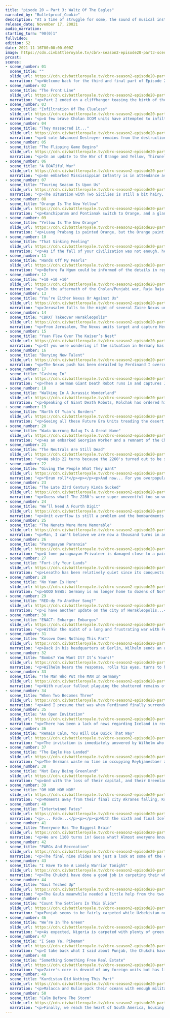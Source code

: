 ```yaml
---
title: "pisode 20 – Part 3: Waltz Of The Eagles"
narrated_by: "Bulletproof_Cookie"
description: "At a time of struggle for some, the sound of musical instruments hope to soothe the souls of those whose lives were tragically affected by the instruments of war."
release_date: November 17, 20021
audio_narration:
starting_turn: "90(0)1"
fullvideo:
edition: S2
date: 2021-11-16T00:00:00.000Z
image: https://cdn.civbattleroyale.tv/cbrx-season2-episode20-part3-scene02.jpg
prcast:
scenes:
- scene_number: 01
  scene_title: ""
  slide_url: https://cdn.civbattleroyale.tv/cbrx-season2-episode20-part1-scene01.jpg
  narration: "<p>Welcome back for the third and final part of Episode 20 of Season 2 of the Civ Battle Royale X. I'm not BloodyAltima! This is Bulletproof_Cookie ready to narrate the next 50 slides.</p><p></p><p>Yes, 50 slides. If it has not already become apparent already, the game has started to slow to a crawl due to the advanced state of the game. A big reason behind this is unit overflow causing newly built units to spawn on random unoccupied titles on the cylinder resulting in wars reaching to a stalemate where troops can't move around, advance into enemy territory or take cities. As such, the next 200 turns have been condensed down to the aforementioned number of slides. Otherwise, we would have 30-40 slides of nothing of interest happening and trust me, you don't want that. This was a big reason why Episode 20 was supposed to be an overview of 400 turns, but it turned out there was enough to warrant splitting the episode into multiple parts.</p><p></p><p>ALL THAT SAID, that doesn't mean there aren't some noteworthy incidents going on, so let's get on with it!</p>"
- scene_number: 02
  scene_title: "The Front Line"
  slide_url: https://cdn.civbattleroyale.tv/cbrx-season2-episode20-part3-scene02.jpg
  narration: "<p>Part 2 ended on a cliffhanger teasing the birth of the newest chapter in the Punjab/Chola rivalry. Part 3 commences with a battle line drawn in the Indian subcontinent where Raja Raja hopes to defend his frontline cities (Pazhaiyarai, Thirunelveu, Kanchipuram and Katharagama) from being captured. The situation is currently a bit more serious than in his southeast asian lands with Punjabi land units (supported by a seemingly superior airforce) trying to break through.</p>"
- scene_number: 03
  scene_title: "Infiltration Of The Clueless"
  slide_url: https://cdn.civbattleroyale.tv/cbrx-season2-episode20-part3-scene03.jpg
  narration: "<p>A few brave Cholan XCOM units have attempted to infiltrate Yanbu and Thiruvarur but it's clearly a bad move as they'll get flicked off the cylinder within a moment's notice. Zaire's Middle Eastern holdings have no units supporting it, which could be disastrous should Uzbekistan declare war right this instant.</p>"
- scene_number: 04
  scene_title: "They massacred it..."
  slide_url: https://cdn.civbattleroyale.tv/cbrx-season2-episode20-part3-scene04.jpg
  narration: "<p>A sole Advanced Destroyer remains from the destruction of the Mapuche last part. It was a ruthless move by William Barak to overwhelm and completely conquer Lautaro's empire, and one that has won the hearts of all but one fickle Power Ranker. Adjacent is more than a dozen Northern Yuan embarked units wishing to enter the borders of one of the two remaining South American powers. Among them is a Paraguayan admiral, lucky to see the demise of one of his homeland's neighbours.</p>"
- scene_number: 05
  scene_title: "The Flipping Game Begins"
  slide_url: https://cdn.civbattleroyale.tv/cbrx-season2-episode20-part3-scene05.jpg
  narration: "<p>In an update to the War of Orange and Yellow, Thirunelveu and Katharagama are flipped and Punjabi units surround the city of Luang Prabang in an effort to make progress in the former Laotian territory.</p>"
- scene_number: 06
  scene_title: "A BOATiful War"
  slide_url: https://cdn.civbattleroyale.tv/cbrx-season2-episode20-part3-scene06.jpg
  narration: "<p>An embarked Mississippian Infantry is in attendance as Pazhaiyarai falls and the Punjabi and Cholan navies square off. I am also reminded that the Yuan Dynasty still exists with 1 city, almost as if Kublai Khan is taunting us all with this fact.</p>"
- scene_number: 07
  scene_title: "Touring Season Is Upon Us"
  slide_url: https://cdn.civbattleroyale.tv/cbrx-season2-episode20-part3-scene07.jpg
  narration: "<p>The situation with Two Sicilies is still a bit hairy, with their four eastern settlements one melee attack away from flipping. A music band visits Hewler during their tour as their country's army closes in on Jerusalem.</p>"
- scene_number: 08
  scene_title: "Orange Is The New Yellow"
  slide_url: https://cdn.civbattleroyale.tv/cbrx-season2-episode20-part3-scene08.jpg
  narration: "<p>Kanchipuram and Pontianak switch to Orange, and a glance at the mini map shows that Pazhaiyarai switches back to Yellow.</p>"
- scene_number: 09
  scene_title: "Yellow Is The New Orange"
  slide_url: https://cdn.civbattleroyale.tv/cbrx-season2-episode20-part3-scene09.jpg
  narration: "<p>Luang Prabang is painted Orange, but the Orange paint is peeled off from Kanchipuram, Katharagama and (from looking at the mini map) Pontianak.</p><p></p><p>Those are not the only cities that have gone through a colour refurbishment, as judging from the mini map, it appears Jerusalem is (briefly) sporting a shade of green...</p>"
- scene_number: 10
  scene_title: "That Sinking Feeling"
  slide_url: https://cdn.civbattleroyale.tv/cbrx-season2-episode20-part3-scene10.jpg
  narration: "<p>As if the fall of your civilization was not enough, here comes a Taiping Privateer to bully your embarked Field Cannon into a watery grave. News reaches Fa Ngum (glorious dictator of the robust city State of Sai Gon) of a peace deal between Ranjit Singh and Raja Raja, ending another Orange/Yellow conflict.</p>"
- scene_number: 11
  scene_title: "Hands Off My Pearls"
  slide_url: https://cdn.civbattleroyale.tv/cbrx-season2-episode20-part3-scene11.jpg
  narration: "<p>Before Fa Ngum could be informed of the details in regards to said War's end, he was distracted upon the announcement that the United Nations has enacted the strict order that there is to be no further business with any Mapuche immigrants looking to settle in a new home after theirs was destroyed. He cared little about the failed proposed ban on Pearls.</p><p></p><p>Meanwhile, Unit Overflow is stopping either of the German or Sicilians from making any progress against one another. Northern Yuan is the biggest offender with Paratroopers, Mobiles SAMs and Rocket Artillery crowding things up in Germany.</p>"
- scene_number: 12
  scene_title: "+10 +10 +10"
  slide_url: https://cdn.civbattleroyale.tv/cbrx-season2-episode20-part3-scene12.jpg
  narration: "<p>In the aftermath of the Cholan/Punjabi war, Raja Raja gains back Thirunelveu and acquires Sarpang at the cost of Kanchipuram and the previously mentioned Luang Prabang. Chola should recarpet their lands to prepare for the next conflict between their rivals. Whenever that happens.</p>"
- scene_number: 13
  scene_title: "You’re Either Nexus Or Against Us"
  slide_url: https://cdn.civbattleroyale.tv/cbrx-season2-episode20-part3-scene13.jpg
  narration: "<p>Jerusalem falls to the might of several Zaire Nexus units. A second music band is on tour in Sine. Reports from attendees indicate that they opened the concert with “We Are One”.</p>"
- scene_number: 14
  scene_title: "CBRXT Takeover Herakleopolis"
  slide_url: https://cdn.civbattleroyale.tv/cbrx-season2-episode20-part3-scene14.jpg
  narration: "<p>From Jerusalem, The Nexus units target and capture Herakleopolis. Two Sicilies deploy their Cybersubs to take down the faction of units.</p><p></p><p>In other news, the Neutrals are still dead (they’re on a 441 turn streak!). This has been your daily Neutral update.</p>"
- scene_number: 15
  scene_title: "Yuan Flew Over The Kaiser’s Nest"
  slide_url: https://cdn.civbattleroyale.tv/cbrx-season2-episode20-part3-scene15.jpg
  narration: "<p>If you were wondering if the situation in Germany has changed... No, no it hasn't. Stop asking.</p>"
- scene_number: 16
  scene_title: "Burying New Talent"
  slide_url: https://cdn.civbattleroyale.tv/cbrx-season2-episode20-part3-scene16.jpg
  narration: "<p>The Nexus push has been derailed by Ferdinand I overcoming the odds and delivering an attitude adjustment to Mobutu to reclaim Herakleopolis and Jerusalem.</p>"
- scene_number: 17
  scene_title: "Cashing In"
  slide_url: https://cdn.civbattleroyale.tv/cbrx-season2-episode20-part3-scene17.jpg
  narration: "<p>Then a German Giant Death Robot runs in and captures Jerusalem to hand Wilhem another capital to his collection.</p>"
- scene_number: 18
  scene_title: "Walking In A Jurassic Wonderland"
  slide_url: https://cdn.civbattleroyale.tv/cbrx-season2-episode20-part3-scene18.jpg
  narration: "<p>Speaking of Giant Death Robots, Kolchak has ordered his group to patrol the outskirts of Kurgan and Yekaterinburg after Nigerian Velociraptors were spotted within proximity to the latter. He hopes that the pack will cross into the barren Soviet lands since Lenin prefers his military to take the skies.</p>"
- scene_number: 19
  scene_title: "North Of Yuan’s Borders"
  slide_url: https://cdn.civbattleroyale.tv/cbrx-season2-episode20-part3-scene19.jpg
  narration: "<p>Seeing all these Future Era Units treading the desert and sailing the seas makes me wonder... Do the Babylonians on the sub still use simple machinery? I ask only because I keep noticing that Babylon is still in the Medieval Era.</p>"
- scene_number: 20
  scene_title: "Wada Wurrung Balug Is A Great Name"
  slide_url: https://cdn.civbattleroyale.tv/cbrx-season2-episode20-part3-scene20.jpg
  narration: "<p>As an embarked Georgian Worker and a remnant of the Chinook fleet sail south of Oceania, the overpopulated City State of Pangani prepares itself for the storm that will inevitably come. Embarked Mobilized Infantry is an interesting (see also bad) choice of defense against the bloodthirsty Kulin armada.</p>"
- scene_number: 21
  scene_title: "The Neutrals Are Still Dead"
  slide_url: https://cdn.civbattleroyale.tv/cbrx-season2-episode20-part3-scene21.jpg
  narration: "<p>We skip 22 turns because the 2260's turned out to be super uneventful, so Zaire kicked off the 2270's by retaking the two tile city of Herakleopolis. If that Uzbek musician is heading to Hewler, that place must be a popular touring location.</p>"
- scene_number: 22
  scene_title: "Giving The People What They Want"
  slide_url: https://cdn.civbattleroyale.tv/cbrx-season2-episode20-part3-scene22.jpg
  narration: "<p>*Drum roll*</p><p></p><p>And now... For you overpopulation porn addicts... I present for your eyes to see... The great autocratic City-State of Sai Gon with its 178 populace that somehow manages to exceed the city's defense of 150!</p><p></p><p>*Cymbal hit, Round of Applause and whistling ensues for 10 seconds as the five Laotian Great Musicians play for a bit, hoping to distract from the fact that Ngum's team of scientific engineers have completed the Manhattan Project*</p>"
- scene_number: 23
  scene_title: "The Late 23rd Century Kinda Sucked"
  slide_url: https://cdn.civbattleroyale.tv/cbrx-season2-episode20-part3-scene23.jpg
  narration: "<p>Guess what? The 2280's were super uneventful too so we skipped that to bring you an update on the cylinder's most coveted city this part; Herakleopolis!</p><p></p><p>...  They're blue, Da ba dee da ba di, Da ba dee da ba di, Da ba dee da ba di, Da ba dee da ba di, Da ba dee da ba di, Da ba dee da ba di, Da ba dee da ba di... Once more.</p><p></p><p>In other Sicilian news, thousands of War Elephants originating from Laos have stormed the fields of Chieti and Foggia. Ferdinand is powerless to deal with the group of pachyderms without resorting to military intervention which would surely upset the empires who have branded Ivory as a Luxury resource.</p>"
- scene_number: 24
  scene_title: "We’ll Need A Fourth Digit"
  slide_url: https://cdn.civbattleroyale.tv/cbrx-season2-episode20-part3-scene24.jpg
  narration: "<p>Unit overflow is still a problem and the bombardments of Sicilian and German cities recklessly continue despite no route to capture them. Also, we say goodbye to turn numbers being triple digits.</p>"
- scene_number: 25
  scene_title: "The Nenets Were More Memorable"
  slide_url: https://cdn.civbattleroyale.tv/cbrx-season2-episode20-part3-scene25.jpg
  narration: "<p>Man, I can't believe we are now a thousand turns in and a notable portion of Scandinavia has still not been settled. I don't know why the Soviets, Sweden or any of the other European powers haven't expanded there yet. Maybe those Uzbek settlers next to Sundvall will be the ones to finally do so.</p><p></p><p>Speaking of which, Blue Cassette would like to apologise about the accidental exclusion of Finland in this game. They were supposed to be the region civ there, but the team overlooked their inclusion for whatever reason (possibly due to the pressure of setting up and balancing everything and all the testing/recording that had to be done) and they only noticed the error hundreds of turns into recording. They will be sure to add them into Endgame.</p>"
- scene_number: 26
  scene_title: "Paraguayan Paranoia"
  slide_url: https://cdn.civbattleroyale.tv/cbrx-season2-episode20-part3-scene26.jpg
  narration: "<p>A lone paraguayan Privateer is damaged close to a pair of Cholan island cities (the ones furthest away from the African west coast) though I can't tell if Chola is the aggressor. Nigeria maintains a small platoon of Units in Mogadishu in case someone tries to liberate the Somalian descendants.</p>"
- scene_number: 27
  scene_title: "Fort-ify Your Lands"
  slide_url: https://cdn.civbattleroyale.tv/cbrx-season2-episode20-part3-scene27.jpg
  narration: "<p>Lesotho has been relatively quiet since its conquests in Namibia. A closer inspection shows the once lush fields have been converted to citadels and forts to defend against the menace that is Zaire. Also, I feel like every slide is full of Northern Yuan and Kulin units despite most of the slides so far focusing on Europe and South Asia. I CAN'T ESCAPE THEM!</p>"
- scene_number: 28
  scene_title: "No Yuan Is Here"
  slide_url: https://cdn.civbattleroyale.tv/cbrx-season2-episode20-part3-scene28.jpg
  narration: "<p>GOOD NEWS: Germany is no longer home to dozens of Northern Yuan units!</p><p></p><p>BAD NEWS: This gives Two Sicilies the opportunity to recapture their capital (Naples).</p><p></p><p>Kristjan Eldjarn is just happy that the Germans are distracting themselves with the Sicilians.</p>"
- scene_number: 29
  scene_title: "RED-dy Fo Another Song?"
  slide_url: https://cdn.civbattleroyale.tv/cbrx-season2-episode20-part3-scene29.jpg
  narration: "<p>I have another update on the city of Herakleopolis...</p><p></p><p>When the wind is slow and the fire’s hot, The EAGLE* waits to see what rots...</p><p>Oh how pretty... All the scenery, This is nature’s sacrifice...</p><p>When the air blows through with a brisk attack, The CANINE's** tail ripped from its back...</p><p>When the sun sets, We will not forget the Red sun over paradise...</p><p></p><p>(*Replaced vulture with eagle since the latter is Germany's national animal</p><p>*Replaced reptile with canine since the wolf is Italy's national animal and I needed two syllables)</p>"
- scene_number: 30
  scene_title: "ENACT: Embargo: Embargos"
  slide_url: https://cdn.civbattleroyale.tv/cbrx-season2-episode20-part3-scene30.jpg
  narration: "<p>Within the midst of a long and frustrating war with Ferdinand, Wilhem proposes another embargo, this time against Lesotho. The United Nations reject the proposal because everyone is fed up with all the embargo proposals the Kaiser has thrown around all game, resulting in a lot of shouting between the roundtable of leaders. As the meeting comes to a close, Wilhem warns them that “one day, democracy will fail us all, and when that day comes, we will not all be pointing fingers at one another, but rather guns at all of our throats.”</p>"
- scene_number: 31
  scene_title: "Kosovo Does Nothing This Part"
  slide_url: https://cdn.civbattleroyale.tv/cbrx-season2-episode20-part3-scene31.jpg
  narration: "<p>Back in his headquarters at Berlin, Wilhelm sends an ultimatum to Ferdinand, ordering him to surrender to the German Reich at once or extreme measures will be taken. Ferdinand, who has just reclaimed Naples, Teramo and Jerusalem, as well as making peace with Mobutu (while giving away Bouto, San Severo and Avellino in the process), refuses the demand. He cannot afford to give up any more of his empire if he is to survive.</p>"
- scene_number: 32
  scene_title: "Bombs? You Want It? It’s Yours!"
  slide_url: https://cdn.civbattleroyale.tv/cbrx-season2-episode20-part3-scene32.jpg
  narration: "<p>Wilhelm hears the response, rolls his eyes, turns to his highest ranking commanders, and utters “Arlight, let nuclear rain fall onto the mediterranean shores!”</p><p></p><p>And that was when Ferdinand's people learned to stop worrying and love the bomb. Well, the ones killed by the blasts and radiation poisoning, at least. The German citizens reacted positively to the usage of nuclear arms which ushered in a new Golden Age for Germany.</p><p></p><p>Also, don't get your hopes up, lads. That declaration from Lesotho against Yuan doesn't lead to anything.</p>"
- scene_number: 33
  scene_title: "The Man Who Put The MAN In Germany"
  slide_url: https://cdn.civbattleroyale.tv/cbrx-season2-episode20-part3-scene33.jpg
  narration: "<p>With nuclear fallout plaguing the shattered remains of the once great Sicilian empire, the Germans moved in to capture Naples, Teramo and Bari once more.Coiot’s Note: The longtime provisional Sicilian capital of Chieti is no more.</p>"
- scene_number: 34
  scene_title: "When Two Becomes Three"
  slide_url: https://cdn.civbattleroyale.tv/cbrx-season2-episode20-part3-scene34.jpg
  narration: "<p>And I presume that was when Ferdinand finally surrendered Salerno, Campobasso and yes, Herakleopolis. What you see in this slide is all that remains of the “Three Sicilian States.” Their chances of surviving the impending storm may have just faded away.</p>"
- scene_number: 35
  scene_title: "An Open Invitation"
  slide_url: https://cdn.civbattleroyale.tv/cbrx-season2-episode20-part3-scene35.jpg
  narration: "<p>There has been a lack of news regarding Iceland in recent centuries. LET'S CHANGE THAT!</p><p></p><p>Lawtiliwadlin begins the campaign to melt the Icelandic civilization from the cylinder once and for all. The Chukchi government sends invitations to their fellow communist allies in hopes of support for their goal.</p>"
- scene_number: 36
  scene_title: "Remain Calm, You Will Die Quick That Way"
  slide_url: https://cdn.civbattleroyale.tv/cbrx-season2-episode20-part3-scene36.jpg
  narration: "<p>The invitation is immediately answered by Wilhelm who is more than ready to expand the great German empire to new horizons!</p><p></p><p>Have no fear my Iceland supporters, I am certain Kristjan's loyal armada of Privateers will push back the German Adva-hahaha... The Advanced Destroy-hahahahahaha... The-PFFFFFHAHAHAHAHAHAHAHAHAHA who am I kidding? Eldjarn, your country is boned!</p>"
- scene_number: 37
  scene_title: "The Eagle Has Landed"
  slide_url: https://cdn.civbattleroyale.tv/cbrx-season2-episode20-part3-scene37.jpg
  narration: "<p>The Germans waste no time in occupying Reykjanesbaer and are already on the doorstep of Reykjavik. Gotta be honest, I thought Iceland might have been able to squeak by into Endgame, but they are getting rolled over right now.</p>"
- scene_number: 38
  scene_title: "Not Easy Being Greenland"
  slide_url: https://cdn.civbattleroyale.tv/cbrx-season2-episode20-part3-scene38.jpg
  narration: "<p>And with the loss of their capital, and their Greenland holdings being rushed with nothing but Industrial units to defend with, if it is not already obvious to you, spoiler alert, but Iceland is about to be eliminated. Prime your F keys.</p>"
- scene_number: 39
  scene_title: "OM NOM NOM NOM"
  slide_url: https://cdn.civbattleroyale.tv/cbrx-season2-episode20-part3-scene39.jpg
  narration: "<p>Moments away from their final city Akranes falling, Kristjan Eldjarn boards an escape vessel with one of his three remaining musicians (the other two are to be decoys to help his escape), and requests the musician to play him one last song. When asked what kind of song, he simply replied “dealer's choice.”</p><p></p><p>Home is behind</p><p>The world ahead</p><p>And there are many paths to tread</p><p>Through shadow</p><p>To the edge of night</p><p>Until the stars are all alight</p><p></p><p>Mist and shadow</p><p>Cloud and shade</p><p>All shall fade</p><p>All shall...</p>"
- scene_number: 40
  scene_title: "Intertwined Fates"
  slide_url: https://cdn.civbattleroyale.tv/cbrx-season2-episode20-part3-scene40.jpg
  narration: "<p>... Fade...</p><p></p><p>With the sixth and final Icelandic city in his hands, Wilhelm ordered for another eulogy to be made in the hopes that his mother doesn't yell at him like last time.</p><p></p><p>A civ with low expectations heading into Season 2, much like their mk2 counterpart, Iceland showed a lot of potential early on, taking advantage of the poor performances of the Welsh and Neutrals to establish settlements in Scotland and Canada. If he had played his cards right, Kristjan could have expanded further into North America or claimed the entirety of the British Isles. The opportunity to replicate his predecessor's success and become a major player was wasted with the unsuccessful conquests of New Netherlands and the Neutral Nation. They eventually got kicked out of North America by Mississippi and the Vandals and the British Isles by Germany. From there, the withering Icelandic empire stagnated to the point where they were unable to progress any further scientifically. While most of the remaining world had embraced the technology of the future, Iceland was still figuring out the Industrial Revolution until they were at last put out of their misery.</p><p></p><p>The boat carrying Eldjarn and the musician eventually passed a group of icy mountains to reach an unfamiliar submarine. As they were guided onto the sub, Eldjarn was informed by Pedro to follow him, where he was reintroduced to Karl. When Pedro was asked byKristjan why the Brazilian wanted him to see Karl, Pedro replied “the two of you remind me of two great leaders that I once knew.”</p><p></p><p>F.</p><p></p><p>FUN FACT: With this album technically being a part of the same episode as the previous two albums, this marks the second time where Sweden and Iceland were both eliminated together!</p>"
- scene_number: 41
  scene_title: "Everyone Has The Biggest Brain"
  slide_url: https://cdn.civbattleroyale.tv/cbrx-season2-episode20-part3-scene41.jpg
  narration: "<p>We are 1100 turns in! Guess what? Almost everyone knows how to read a book by now! Hoot!</p>"
- scene_number: 42
  scene_title: "PARGs And Recreation"
  slide_url: https://cdn.civbattleroyale.tv/cbrx-season2-episode20-part3-scene42.jpg
  narration: "<p>The final nine slides are just a look at some of the cores of the major players heading into the final stretch of Cycle 1 (more on that at the end). First, let's take a look at PARG, who have opted to carpet most of their land with Giant Death Robots. There is a notable mixture of Vandal and Dene units, however.</p>"
- scene_number: 43
  scene_title: "I Have To Be A Lonely Warrior Tonight"
  slide_url: https://cdn.civbattleroyale.tv/cbrx-season2-episode20-part3-scene43.jpg
  narration: "<p>The Chukchi have done a good job in carpeting their whole territory from land to sea with very little of anything else. A lone Neutral warrior stands on a tundra island and a Georgian Lancer holds on to dear life..</p>"
- scene_number: 44
  scene_title: "Gaul Teched Up"
  slide_url: https://cdn.civbattleroyale.tv/cbrx-season2-episode20-part3-scene44.jpg
  narration: "<p>The Gauls meanwhile needed a little help from the two South American powers Marajoara and Kulin. There were concerns about their science output, but they appear to have completed the tech tree.</p>"
- scene_number: 45
  scene_title: "Count The Settlers In This Slide"
  slide_url: https://cdn.civbattleroyale.tv/cbrx-season2-episode20-part3-scene45.jpg
  narration: "<p>Punjab seems to be fairly carpeted while Uzbekistan needs the help of Chukchi Chimeras to fully carpet their borders.</p>"
- scene_number: 46
  scene_title: "We’re In The Green"
  slide_url: https://cdn.civbattleroyale.tv/cbrx-season2-episode20-part3-scene46.jpg
  narration: "<p>As expected, Nigeria is carpeted with plenty of green coloured units (some of them are Dene). While The Vandals are carpeted, they appear to have an inferior airforce to Nigeria's. That could be a problem.</p>"
- scene_number: 47
  scene_title: "I Sees Ya, Pikeman"
  slide_url: https://cdn.civbattleroyale.tv/cbrx-season2-episode20-part3-scene47.jpg
  narration: "<p>I take back what I said about Punjab, the Chukchi have some presence in places such as Viang Chan. The Chola have built themselves back up for any further conflicts...</p><p></p><p>Wait, what happened to Sai Gon's population? They've dropped to 55!</p>"
- scene_number: 48
  scene_title: "Something Something Free Real Estate"
  slide_url: https://cdn.civbattleroyale.tv/cbrx-season2-episode20-part3-scene48.jpg
  narration: "<p>Zaire's core is devoid of any foreign units but has little aircraft presence. The Lesotho city of Hlotse looks submissive and breedable.</p>"
- scene_number: 49
  scene_title: "Kurdistan Did Nothing This Part"
  slide_url: https://cdn.civbattleroyale.tv/cbrx-season2-episode20-part3-scene49.jpg
  narration: "<p>Malacca and Kulin pack their oceans with enough military to defend their waters from intruders.</p>"
- scene_number: 50
  scene_title: "Calm Before The Storm"
  slide_url: https://cdn.civbattleroyale.tv/cbrx-season2-episode20-part3-scene50.jpg
  narration: "<p>Finally, we reach the heart of South America, housing the native Marajoara and the South American colonies of the Kulin. It's a shame we could not get a look at North America, Scandinavia, China or the Middle East, but I reckon nothing fishy is happening over there.</p><p></p><p>And with that, we FINALLY draw Part 3 and by extension Episode 20 to a close! All three parts combined were over 250 slides long! As mentioned at the beginning, very little happened these past 200 turns due to the advanced state of the game, but the two most notable events were Iceland's elimination and the ruining of Two Sicilies.</p><p></p><p>This has been Bulletproof_Cookie, and I wish you a good day. Tune in next time for the finale of the first cycle of CBRXS2. THE TIME FOR GLOBAL WAR IS UPON US!</p>"
---
```

